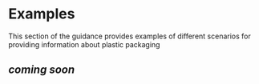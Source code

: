 # Examples

This section of the guidance provides examples of different scenarios for providing information about plastic packaging

 ## *coming soon*



